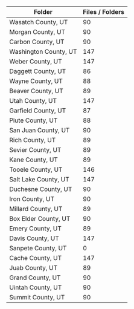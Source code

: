 | Folder                |   Files / Folders |
|-----------------------|-------------------|
| Wasatch County, UT    |                90 |
| Morgan County, UT     |                90 |
| Carbon County, UT     |                90 |
| Washington County, UT |               147 |
| Weber County, UT      |               147 |
| Daggett County, UT    |                86 |
| Wayne County, UT      |                88 |
| Beaver County, UT     |                89 |
| Utah County, UT       |               147 |
| Garfield County, UT   |                87 |
| Piute County, UT      |                88 |
| San Juan County, UT   |                90 |
| Rich County, UT       |                89 |
| Sevier County, UT     |                89 |
| Kane County, UT       |                89 |
| Tooele County, UT     |               146 |
| Salt Lake County, UT  |               147 |
| Duchesne County, UT   |                90 |
| Iron County, UT       |                90 |
| Millard County, UT    |                89 |
| Box Elder County, UT  |                90 |
| Emery County, UT      |                89 |
| Davis County, UT      |               147 |
| Sanpete County, UT    |                 0 |
| Cache County, UT      |               147 |
| Juab County, UT       |                89 |
| Grand County, UT      |                90 |
| Uintah County, UT     |                90 |
| Summit County, UT     |                90 |